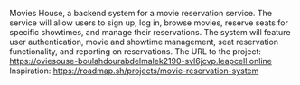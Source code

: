﻿Movies House, a backend system for a movie reservation service. The service will allow users to sign up, log in, browse movies, reserve seats for specific showtimes, and manage their reservations. The system will feature user authentication, movie and showtime management, seat reservation functionality, and reporting on reservations.
 The URL to the project:
 https://oviesouse-boulahdourabdelmalek2190-svl6jcvp.leapcell.online
Inspiration:
https://roadmap.sh/projects/movie-reservation-system
